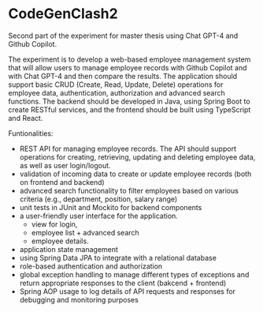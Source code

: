 # CodeGenClash2

Second part of the experiment for master thesis using Chat GPT-4 and Github Copilot.

The experiment is to develop a web-based employee management system that will allow users to manage employee records with Github Copilot and with Chat GPT-4 and then compare the results. The application should support basic CRUD (Create, Read, Update, Delete) operations for employee data, authentication, authorization and advanced search functions. The backend should be developed in Java, using Spring Boot to create RESTful services, and the frontend should be built using TypeScript and React.

Funtionalities:
- REST API for managing employee records. The API should support operations for creating, retrieving, updating and deleting employee data, as well as user login/logout.
- validation of incoming data to create or update employee records (both on frontend and backend)
- advanced search functionality to filter employees based on various criteria (e.g., department, position, salary range)
- unit tests in JUnit and Mockito for backend components
- a user-friendly user interface for the application.
    - view for login,
    - employee list + advanced search
    - employee details.
- application state management
- using Spring Data JPA to integrate with a relational database
- role-based authentication and authorization
- global exception handling to manage different types of exceptions and return appropriate responses to the client (bakcend + frontend)
- Spring AOP usage to log details of API requests and responses for debugging and monitoring purposes